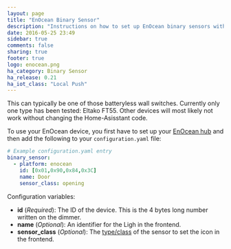 ```yaml
---
layout: page
title: "EnOcean Binary Sensor"
description: "Instructions on how to set up EnOcean binary sensors within Home Assistant."
date: 2016-05-25 23:49
sidebar: true
comments: false
sharing: true
footer: true
logo: enocean.png
ha_category: Binary Sensor
ha_release: 0.21
ha_iot_class: "Local Push"
---
```


This can typically be one of those batteryless wall switches. Currently only one type has been tested: Eltako FT55. Other devices will most likely not work without changing the Home-Asisstant code.


To use your EnOcean device, you first have to set up your [EnOcean hub](/components/enocean/) and then add the following to your `configuration.yaml` file:

```yaml
# Example configuration.yaml entry
binary_sensor:
  - platform: enocean
    id: [0x01,0x90,0x84,0x3C]
    name: Door
    sensor_class: opening
```

Configuration variables:

- **id** (*Required*): The ID of the device. This is the 4 bytes long number written on the dimmer.
- **name** (*Optional*): An identifier for the Ligh in the frontend.
- **sensor_class** (*Optional*): The [type/class](/components/binary_sensor/) of the sensor to set the icon in the frontend.
